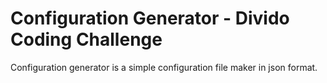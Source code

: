 # Configuration Generator - Divido Coding Challenge

Configuration generator is a simple configuration file maker in json format.